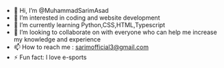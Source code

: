 - 👋 Hi, I’m @MuhammadSarimAsad
- 👀 I’m interested in coding and website development 
- 🌱 I’m currently learning Python,CSS,HTML,Typescript 
- 💞️ I’m looking to collaborate on with everyone who can help me increase my knowledge and experience 
- 📫 How to reach me : sarimofficial3@gmail.com
- ⚡ Fun fact: l love e-sports

<!---
MuhammadSarimAsad/MuhammadSarimAsad is a ✨ special ✨ repository because its `README.md` (this file) appears on your GitHub profile.
You can click the Preview link to take a look at your changes.
--->
